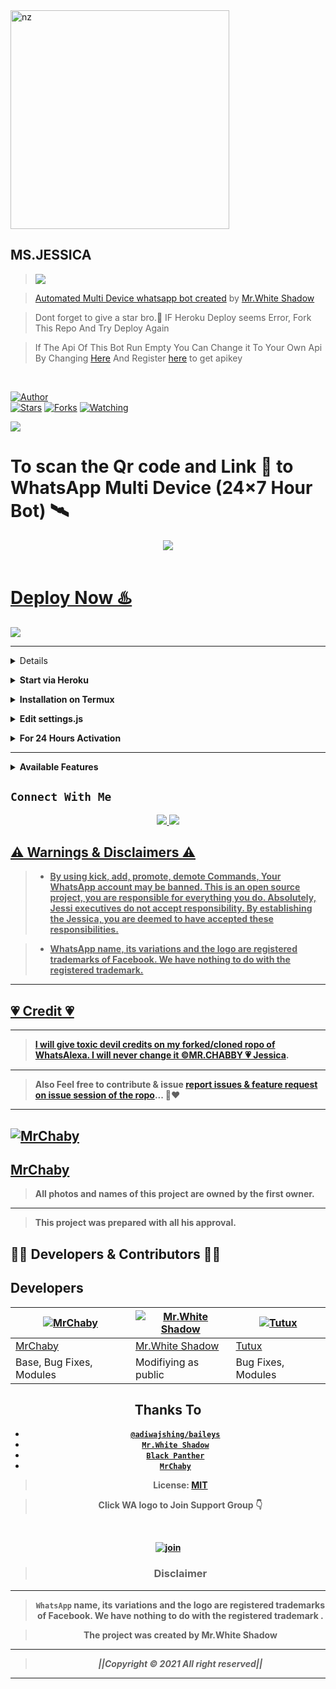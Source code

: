 
<img src="https://telegra.ph/file/57e0679dc28177770f449.jpg" alt="nz" width="350"/>
</p>

## MS.JESSICA

> <a href="https://youtu.be/_X9sl_0-LfU"><img src="https://img.shields.io/badge/Tutorial-Video-ff0000?style=for-the-badge&logo=youtube&logoColor=ff000000&link=https://www.youtube.com/c/BOTINDO" /><br>

> [Automated Multi Device whatsapp bot created](https://github.com/whiteshadowofficial) by [Mr.White Shadow](https://github.com/whiteshadowofficial)

> Dont forget to give a star bro.🥲 IF Heroku Deploy seems Error, Fork This Repo And Try Deploy Again

> If The Api Of This Bot Run Empty You Can Change it To Your Own Api By Changing [Here](https://github.com/whiteshadowofficial/Jessi-WhatsApp-Bot-MD/blob/master/settings.js#L18) And Register [here](https://zenzapis.xyz/) to get apikey



</br>

<a href="https://github.com/whiteshadowofficial"><img title="Author" src="https://img.shields.io/badge/Author-whiteshadowofficial-blue.svg?color=54aeff&style=for-the-badge&logo=github" /></a>  
<a href="https://github.com/whiteshadowofficial"><img title="Stars" src="https://img.shields.io/github/stars/whiteshadowofficial/STEFANIE-MD-WA-BOT?color=54aeff&style=flat-square" /></a>
<a href="https://github.com/whiteshadowofficial/network/members"><img title="Forks" src="https://img.shields.io/github/forks/whiteshadowofficial/STEFANIE-MD-WA-BOT?color=54aeff&style=flat-square" /></a>
<a href="https://github.com/whiteshadowofficial/watchers"><img title="Watching" src="https://img.shields.io/github/watchers/whiteshadowofficial/STEFANIE-MD-WA-BOT?label=watchers&color=54aeff&style=flat-square" /></a> <br>

<img src="https://github.com/whiteshadowofficial/GARFIELD-WHATSAPP-BOT-v8/blob/main/TempCloud/PicsArt_22-04-17_17-34-37-772.png">
    
  <b><h1>To scan the Qr code and Link 🔗 to WhatsApp Multi Device (24×7 Hour Bot) 🛰️</b></h1>
  
 <center>
<a href="https://replit.com/@Kaweeshachamodk/Jessi-WhatsApp-Bot-MD-Public-release-Scanner?v=1outputonly=1&lite=1#index.js"><img src="https://github.com/whiteshadowofficial/GARFIELD-WHATSAPP-BOT-v8/blob/main/TempCloud/PicsArt_22-04-16_22-52-38-348.png"></center>
<br>
   <b><h1>Deploy Now ♨️</b></h1>
   <a href="https://heroku.com/deploy"><img src="https://github.com/whiteshadowofficial/GARFIELD-WHATSAPP-BOT-v8/blob/main/TempCloud/PicsArt_22-04-15_12-59-28-786.png">
<br>

---

<!-- Requirements -->
<b><details><summary>Requirements</summary></b>
* Some Text Editor
* [Node JS](https://nodejs.org/en/)
* [Git](https://git-scm.com/downloads)
* [FFMPEG](https://ffmpeg.org/download.html)
  
```bash
Add FFmpeg to PATH environment variable
```
</details>


<!-- Start via Heroku -->
<b><details><summary>Start via Heroku</summary></b>

* Scan QR In Your Whatsapp From [Here](https://replit.com/@Kaweeshachamodk/Jessi-WhatsApp-Bot-MD-Public-release-Scanner?v=1outputonly=1&lite=1#index.js)
* Fork This Repo By Clicking [Here](https://github.com/whiteshadowofficial/Jessi-WhatsApp-Bot-MD/fork)
* then Deploy The Bot From [Here](https://heroku.com/deploy)
* Wait 5-10 Min To Deploy 
* After Deploying On The Worker And Check The Logs

</details>



<!-- Installation via Termux -->
<b><details><summary>Installation on Termux</summary></b>
```bash
> apt update
> apt upgrade
> pkg update && pkg upgrade
> pkg install bash
> pkg install libwebp
> pkg install git -y
> pkg install nodejs -y 
> pkg install ffmpeg -y 
> pkg install wget
> pkg install imagemagick -y
> git clone https://github.com/whiteshadowofficial/Jessi-WhatsApp-Bot-MD
> cd Gojo-Satoru
> npm install
```
</details>

<!-- Edit -->
<b><details><summary>Edit settings.js</summary></b>
```bash
global.APIKeys = {
	'https://zenzapis.xyz': 'YOURAPIKEY',
}
  
global.owner = ["9181XXXXXX"]
global.ownername = ["YourName"]
```
</details>


<!-- 24hrs-->
<b><details><summary>For 24 Hours Activation</summary></b>

```bash
npm i -g pm2 && pm2 start index.js && pm2 save && pm2 logs
```

</details>

----


<b><details><summary>Available Features</summary><br>
	
| Features |  Availability |
| :------: |  :----------: |
|   Convert     |       ✅     |
|   Database     |       ✅     |
|   Owner     |       ✅    |
|   Islami     |       ✅     |
|   Downloader     |       ✅     |
|   Webzone     |       ✅[      |
|   Searching     |       ✅      |
|   Textpro     |       ✅      |
|   Ephoto     |       ✅     |
|   Anime Web     |       ✅      |
|   Stalker     |       ✅      |
|   Random Text     |       ✅     |
|   Random Image     |       ✅     |
|   Nekos Life     |       ✅      |
|   More TEXT     |       ✅      |
|   Creator     |       ✅      |

</details>



## ```Connect With Me```
<p align="center">
<a href="https://wa.me/94779529221"><img src="https://img.shields.io/badge/Contact Mr.White Shadow-25D366?style=for-the-badge&logo=whatsapp&logoColor=white" />
<a href="https://youtube.com/channel/UCKW8EUxAo6A7RKhc35H54wg"><img src="https://img.shields.io/badge/Subscribe WS MODZ OFC-ff0000?style=for-the-badge&logo=youtube&logoColor=ff000000&link=https://youtube.com/channel/UCKW8EUxAo6A7RKhc35H54wg" /><br>
</p>



  </div>



## ⚠ Warnings & Disclaimers ⚠

> - By using kick, add, promote, demote Commands, **Your WhatsApp account may be banned.** This is an open source project, **you are responsible for everything you do.** Absolutely, Jessi executives **do not accept responsibility.** By establishing the Jessica, **you are deemed to have accepted these responsibilities.**

> - **WhatsApp** name, its variations and the logo are registered trademarks of Facebook. **We have nothing to do with the registered trademark.**
----

## 💗 Credit 💗
 
----
 > I will give toxic devil credits on my forked/cloned ropo of WhatsAlexa. I will never change it [©MR.CHABBY 💗 Jessica](https://github.com/MrChaby/Jessi).
----
 > Also Feel free to contribute & issue [report issues & feature request on issue session of the ropo](https://github.com/MrChaby/Jessi)... 🙂❤️
  
 ----

[![MrChaby](https://github.com/MrChaby.png?size=100)](https://github.com/MrChaby) 
----
[MrChaby](https://github.com/MrChaby)
----

> All photos and names of this project are owned by the first owner.
----
> This project was prepared with all his approval.
## 👨‍💻 Developers & Contributors 👨‍💻

## Developers
  <div align="center">
    
  [![MrChaby](https://github.com/MrChaby.png?size=100)](https://github.com/MrChaby) |  [![Mr.White Shadow](https://github.com/whiteshadowofficial.png?size=100)](https://github.com/whiteshadowofficial) | [![Tutux](https://github.com/Tutux1.png?size=100)](https://github.com/Tutux1) 
----|----|----
[MrChaby](https://github.com/MrChaby)  | [Mr.White Shadow](https://github.com/whiteshadowofficial) | [Tutux](https://github.com/Tutux1)
Base, Bug Fixes, Modules | Modifiying  as   public | Bug Fixes, Modules

## Thanks To
* [`@adiwajshing/baileys`](https://github.com/adiwajshing/baileys)
* [`Mr.White Shadow`](https://github.com/whiteshadowofficial)
* [`Black Panther`](github.com/blackpantherofc)
* [`MrChaby`](github.com/MrChaby)





> License: [MIT](https://github.com/whiteshadowofficial/LICENSE)

> Click WA logo to Join Support Group 👇
<br>

  [![join](https://github.com/Alien-alfa/PublicBot/blob/main/wlogo.svg.png)](https://chat.whatsapp.com/I1uZccqxoqx5sOPrYHsbyc)

  <div align="center">


> ### Disclaimer
----

>`WhatsApp` name, its variations and the logo are registered trademarks of Facebook. We have nothing to do with the registered trademark
.

> The project was created by Mr.White Shadow

____________________________________________

> *||Copyright © 2021 All right reserved||*

____________________________________________
